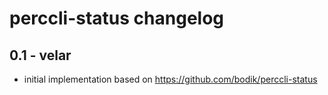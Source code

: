 # perccli-status changelog


## 0.1 - velar

* initial implementation based on https://github.com/bodik/perccli-status
